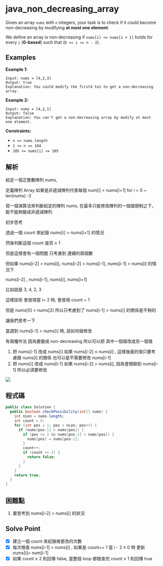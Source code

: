 # java_non_decreasing_array

Given an array `nums` with `n` integers, your task is to check if it could become non-decreasing by modifying **at most one element**.

We define an array is non-decreasing if `nums[i] <= nums[i + 1]` holds for every `i` (**0-based**) such that (`0 <= i <= n - 2`).

## Examples

**Example 1:**

```
Input: nums = [4,2,3]
Output: true
Explanation: You could modify the first4 to1 to get a non-decreasing array.

```

**Example 2:**

```
Input: nums = [4,2,1]
Output: false
Explanation: You can't get a non-decreasing array by modify at most one element.

```

**Constraints:**

- `n == nums.length`
- `1 <= n <= 104`
- `105 <= nums[i] <= 105`

## 解析

給定一個正整數陣列 nums, 

定義陣列 Array 如果是非遞減陣列代表每個 num[i] < nums[i+1] for i = 0 ~ len(nums) -2 

寫一個演算法來判斷給定的陣列 nums,  在最多只能修改陣列的一個值限制之下，能不能夠變成非遞減陣列

初步思考

透過一個 count 來紀錄 nums[i] > nums[i+1] 的情況

然後判斷這個 count 是否 ≥ 1 

但是這樣會有一個問題 只考慮到 連續的兩個數

但如果 nums[i-2] > nums[i], nums[i-2] < nums[i-1], nums[i-1] > nums[i] 的情況下

nums[i-2] , nums[i-1], nums[i], nums[i+1]

比如說是 3, 4, 2, 3

這樣技術 會發現當 i= 2 時, 會發現 count = 1

但是 nums[0] > nums[2] 所以只考慮到了 nums[i-1] > nums[i] 的關係是不夠的

讓我們思考一下

當遇到 nums[i-1] > nums[i] 時, 該如何做修改

有兩種作法 因為要變成 non-decreasing 所以可以把 其中一個值改成另一個值

1. 把 nums[i-1] 改成 nums[i]   如果 nums[i-2] ≤ nums[i] , 這樣後面的值只要考慮跟 nums[i] 的關係 也可以是不需要修改 nums[i-1]
2. 把 nums[i] 改成 nums[i-1]   如果 nums[i-2] > nums[i], 因為會關聯到 nums[i-1] 所以必須要修改

 
![](https://i.imgur.com/2HII3k6.png)

## 程式碼
```java
public class Solution {
  public boolean checkPossibility(int[] nums) {
    int nLen = nums.length;
    int count = 0;
    for (int pos = 1; pos < nLen; pos++) {
      if (nums[pos-1] > nums[pos]) {
        if (pos >= 2 && nums[pos-2] > nums[pos]) {
          nums[pos] = nums[pos-1];
        }
        count++;
        if (count >= 2) {
          return false;
        }
      }
    }
    return true;
  }
}
```
## 困難點

1. 要思考到 nums[i-2] > nums[i] 的狀況

## Solve Point

- [x]  建立一個 count 來紀錄做更改的次數
- [x]  每次檢查 nums[i-1] > nums[i]  ,  如果是 count+= 1 當 i - 2 ≥ 0 時 更新 nums[i]= num[i-1]
- [x]  如果 count ≥ 2 則回傳 false, 當整個 loop 都檢查完 count ≤ 1 則回傳 true